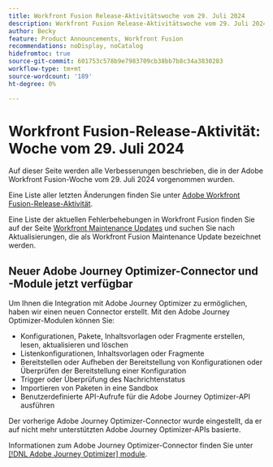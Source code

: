 ```yaml
---
title: Workfront Fusion Release-Aktivitätswoche vom 29. Juli 2024
description: Workfront Fusion Release-Aktivitätswoche vom 29. Juli 2024
author: Becky
feature: Product Announcements, Workfront Fusion
recommendations: noDisplay, noCatalog
hidefromtoc: true
source-git-commit: 601753c578b9e7983709cb38bb7b8c34a3830283
workflow-type: tm+mt
source-wordcount: '189'
ht-degree: 0%

---
```


# Workfront Fusion-Release-Aktivität: Woche vom 29. Juli 2024

Auf dieser Seite werden alle Verbesserungen beschrieben, die in der Adobe Workfront Fusion-Woche vom 29. Juli 2024 vorgenommen wurden.

Eine Liste aller letzten Änderungen finden Sie unter [Adobe Workfront Fusion-Release-Aktivität](../../../product-announcements/product-releases/fusion-release-activity/fusion-release-activity.md).

Eine Liste der aktuellen Fehlerbehebungen in Workfront Fusion finden Sie auf der Seite [Workfront Maintenance Updates](https://experienceleague.adobe.com/docs/workfront-known-issues/releases/current-updates.html) und suchen Sie nach Aktualisierungen, die als Workfront Fusion Maintenance Update bezeichnet werden.

## Neuer Adobe Journey Optimizer-Connector und -Module jetzt verfügbar

Um Ihnen die Integration mit Adobe Journey Optimizer zu ermöglichen, haben wir einen neuen Connector erstellt. Mit den Adobe Journey Optimizer-Modulen können Sie:

* Konfigurationen, Pakete, Inhaltsvorlagen oder Fragmente erstellen, lesen, aktualisieren und löschen
* Listenkonfigurationen, Inhaltsvorlagen oder Fragmente
* Bereitstellen oder Aufheben der Bereitstellung von Konfigurationen oder Überprüfen der Bereitstellung einer Konfiguration
* Trigger oder Überprüfung des Nachrichtenstatus
* Importieren von Paketen in eine Sandbox
* Benutzerdefinierte API-Aufrufe für die Adobe Journey Optimizer-API ausführen

Der vorherige Adobe Journey Optimizer-Connector wurde eingestellt, da er auf nicht mehr unterstützten Adobe Journey Optimizer-APIs basierte.

Informationen zum Adobe Journey Optimizer-Connector finden Sie unter [[!DNL Adobe Journey Optimizer] module](/help/quicksilver/workfront-fusion/apps-and-their-modules/adobe-journey-optimizer-modules.md).